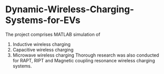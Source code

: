 # Dynamic-Wireless-Charging-Systems-for-EVs

The project comprises MATLAB simulation of 
1) Inductive wireless charging 
2) Capacitive wireless charging 
3) Microwave wireless charging 
Thorough research was also conducted for RAPT, RIPT and Magnetic coupling resonance wireless charging systems.
